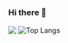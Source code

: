 ### Hi there 👋

<img align="center" src="https://github-readme-stats.vercel.app/api?username=Coekjan&show_icons=true&hide_title=true&hide_border=true" />
<img align="center" alt="Top Langs" src="https://github-readme-stats.vercel.app/api/top-langs/?username=Coekjan&layout=compact&show_icons=true&hide_border=true" />
